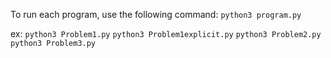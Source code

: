 To run each program, use the following command:
`python3 program.py`

ex:
`python3 Problem1.py`
`python3 Problem1explicit.py`
`python3 Problem2.py`
`python3 Problem3.py`
